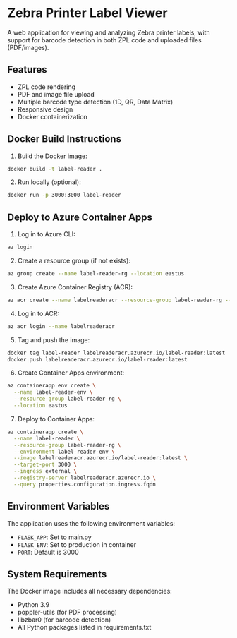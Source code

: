 # Zebra Printer Label Viewer

A web application for viewing and analyzing Zebra printer labels, with support for barcode detection in both ZPL code and uploaded files (PDF/images).

## Features

- ZPL code rendering
- PDF and image file upload
- Multiple barcode type detection (1D, QR, Data Matrix)
- Responsive design
- Docker containerization

## Docker Build Instructions

1. Build the Docker image:
```bash
docker build -t label-reader .
```

2. Run locally (optional):
```bash
docker run -p 3000:3000 label-reader
```

## Deploy to Azure Container Apps

1. Log in to Azure CLI:
```bash
az login
```

2. Create a resource group (if not exists):
```bash
az group create --name label-reader-rg --location eastus
```

3. Create Azure Container Registry (ACR):
```bash
az acr create --name labelreaderacr --resource-group label-reader-rg --sku Basic --admin-enabled true
```

4. Log in to ACR:
```bash
az acr login --name labelreaderacr
```

5. Tag and push the image:
```bash
docker tag label-reader labelreaderacr.azurecr.io/label-reader:latest
docker push labelreaderacr.azurecr.io/label-reader:latest
```

6. Create Container Apps environment:
```bash
az containerapp env create \
  --name label-reader-env \
  --resource-group label-reader-rg \
  --location eastus
```

7. Deploy to Container Apps:
```bash
az containerapp create \
  --name label-reader \
  --resource-group label-reader-rg \
  --environment label-reader-env \
  --image labelreaderacr.azurecr.io/label-reader:latest \
  --target-port 3000 \
  --ingress external \
  --registry-server labelreaderacr.azurecr.io \
  --query properties.configuration.ingress.fqdn
```

## Environment Variables

The application uses the following environment variables:
- `FLASK_APP`: Set to main.py
- `FLASK_ENV`: Set to production in container
- `PORT`: Default is 3000

## System Requirements

The Docker image includes all necessary dependencies:
- Python 3.9
- poppler-utils (for PDF processing)
- libzbar0 (for barcode detection)
- All Python packages listed in requirements.txt
